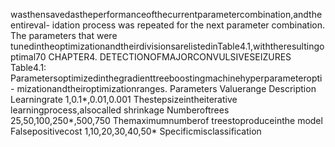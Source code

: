 wasthensavedastheperformanceofthecurrentparametercombination,andtheentireval-
idation process was repeated for the next parameter combination. The parameters that were
tunedintheoptimizationandtheirdivisionsarelistedinTable4.1,withtheresultingoptimal70 CHAPTER4. DETECTIONOFMAJORCONVULSIVESEIZURES
Table4.1: Parametersoptimizedinthegradienttreeboostingmachinehyperparameteropti-
mizationandtheiroptimizationranges.
Parameters Valuerange Description
Learningrate 1,0.1*,0.01,0.001 Thestepsizeintheiterative
learningprocess,alsocalled
shrinkage
Numberoftrees 25,50,100,250*,500,750 Themaximumnumberof
treestoproduceinthe
model
Falsepositivecost 1,10,20,30,40,50* Specificmisclassification